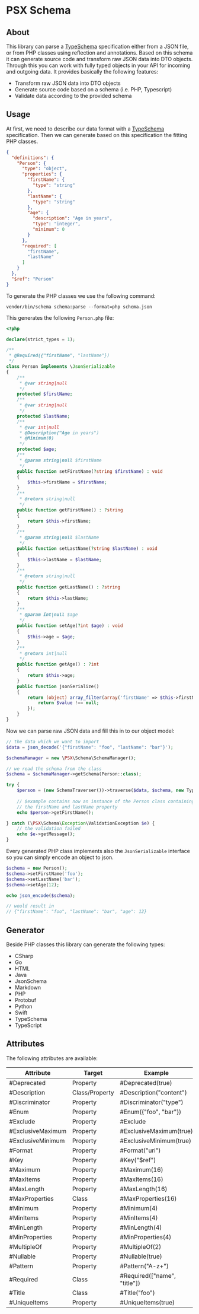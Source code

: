 PSX Schema
===

## About

This library can parse a [TypeSchema](https://typeschema.org/) specification either
from a JSON file, or from PHP classes using reflection and annotations. Based on
this schema it can generate source code and transform raw JSON data into DTO objects.
Through this you can work with fully typed objects in your API for incoming and
outgoing data. It provides basically the following features:

* Transform raw JSON data into DTO objects
* Generate source code based on a schema (i.e. PHP, Typescript)
* Validate data according to the provided schema

## Usage

At first, we need to describe our data format with a [TypeSchema](https://typeschema.org/)
specification. Then we can generate based on this specification the fitting PHP
classes.

```json
{
  "definitions": {
    "Person": {
      "type": "object",
      "properties": {
        "firstName": {
          "type": "string"
        },
        "lastName": {
          "type": "string"
        },
        "age": {
          "description": "Age in years",
          "type": "integer",
          "minimum": 0
        }
      },
      "required": [
        "firstName",
        "lastName"
      ]
    }
  },
  "$ref": "Person"
}
```

To generate the PHP classes we use the following command:   

```
vendor/bin/schema schema:parse --format=php schema.json
```

This generates the following `Person.php` file:

```php
<?php

declare(strict_types = 1);

/**
 * @Required({"firstName", "lastName"})
 */
class Person implements \JsonSerializable
{
    /**
     * @var string|null
     */
    protected $firstName;
    /**
     * @var string|null
     */
    protected $lastName;
    /**
     * @var int|null
     * @Description("Age in years")
     * @Minimum(0)
     */
    protected $age;
    /**
     * @param string|null $firstName
     */
    public function setFirstName(?string $firstName) : void
    {
        $this->firstName = $firstName;
    }
    /**
     * @return string|null
     */
    public function getFirstName() : ?string
    {
        return $this->firstName;
    }
    /**
     * @param string|null $lastName
     */
    public function setLastName(?string $lastName) : void
    {
        $this->lastName = $lastName;
    }
    /**
     * @return string|null
     */
    public function getLastName() : ?string
    {
        return $this->lastName;
    }
    /**
     * @param int|null $age
     */
    public function setAge(?int $age) : void
    {
        $this->age = $age;
    }
    /**
     * @return int|null
     */
    public function getAge() : ?int
    {
        return $this->age;
    }
    public function jsonSerialize()
    {
        return (object) array_filter(array('firstName' => $this->firstName, 'lastName' => $this->lastName, 'age' => $this->age), static function ($value) : bool {
            return $value !== null;
        });
    }
}
```

Now we can parse raw JSON data and fill this in to our object model:

```php
// the data which we want to import
$data = json_decode('{"firstName": "foo", "lastName": "bar"}');

$schemaManager = new \PSX\Schema\SchemaManager();

// we read the schema from the class
$schema = $schemaManager->getSchema(Person::class);

try {
    $person = (new SchemaTraverser())->traverse($data, $schema, new TypeVisitor());
    
    // $example contains now an instance of the Person class containing 
    // the firstName and lastName property
    echo $person->getFirstName();

} catch (\PSX\Schema\Exception\ValidationException $e) {
    // the validation failed
    echo $e->getMessage();
}

```

Every generated PHP class implements also the `JsonSerializable` interface so
you can simply encode an object to json.

```php
$schema = new Person();
$schema->setFirstName('foo');
$schema->setLastName('bar');
$schema->setAge(12);

echo json_encode($schema);

// would result in
// {"firstName": "foo", "lastName": "bar", "age": 12}

```

## Generator

Beside PHP classes this library can generate the following types:

* CSharp
* Go
* HTML
* Java
* JsonSchema
* Markdown
* PHP
* Protobuf
* Python
* Swift
* TypeSchema
* TypeScript

## Attributes

The following attributes are available:

| Attribute             | Target         | Example                                           |
|-----------------------|----------------|---------------------------------------------------|
| #Deprecated           | Property       | #Deprecated(true)                                 |
| #Description          | Class/Property | #Description("content")                           |
| #Discriminator        | Property       | #Discriminator("type")                            |
| #Enum                 | Property       | #Enum({"foo", "bar"})                             |
| #Exclude              | Property       | #Exclude                                          |
| #ExclusiveMaximum     | Property       | #ExclusiveMaximum(true)                           |
| #ExclusiveMinimum     | Property       | #ExclusiveMinimum(true)                           |
| #Format               | Property       | #Format("uri")                                    |
| #Key                  | Property       | #Key("$ref")                                      |
| #Maximum              | Property       | #Maximum(16)                                      |
| #MaxItems             | Property       | #MaxItems(16)                                     |
| #MaxLength            | Property       | #MaxLength(16)                                    |
| #MaxProperties        | Class          | #MaxProperties(16)                                |
| #Minimum              | Property       | #Minimum(4)                                       |
| #MinItems             | Property       | #MinItems(4)                                      |
| #MinLength            | Property       | #MinLength(4)                                     |
| #MinProperties        | Property       | #MinProperties(4)                                 |
| #MultipleOf           | Property       | #MultipleOf(2)                                    |
| #Nullable             | Property       | #Nullable(true)                                   |
| #Pattern              | Property       | #Pattern("A-z+")                                  |
| #Required             | Class          | #Required(["name", "title"])                      |
| #Title                | Class          | #Title("foo")                                     |
| #UniqueItems          | Property       | #UniqueItems(true)                                |
